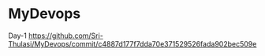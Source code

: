 # MyDevops
Day-1
https://github.com/Sri-Thulasi/MyDevops/commit/c4887d177f7dda70e371529526fada902bec509e
